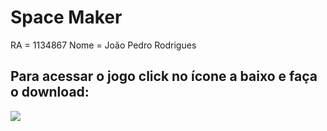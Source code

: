 <h1>Space Maker</h1>
<a>RA = 1134867</a>
<a>Nome = João Pedro Rodrigues</a>
<h2>Para acessar o jogo click no ícone a baixo e faça o download:</h2>
<div>
    <a href="https://drive.google.com/drive/folders/1G2oRnEvVUTzlO6jxlAdEg-43d3usdCcW?usp=drive_link" alt="SpaceDiscovery" target="_blank"><img src="https://em-content.zobj.net/source/microsoft-teams/337/rocket_1f680.png"/>
    </div>
